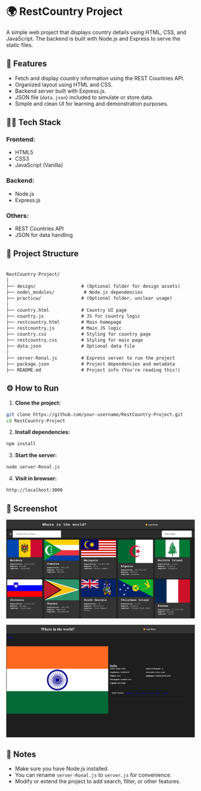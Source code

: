 # 🌍 RestCountry Project

A simple web project that displays country details using HTML, CSS, and JavaScript. The backend is built with Node.js and Express to serve the static files.



## 🚀 Features

- Fetch and display country information using the REST Countries API.
- Organized layout using HTML and CSS.
- Backend server built with Express.js.
- JSON file (`data.json`) included to simulate or store data.
- Simple and clean UI for learning and demonstration purposes.


## 🧑‍💻 Tech Stack

### Frontend:
- HTML5
- CSS3
- JavaScript (Vanilla)

### Backend:
- Node.js
- Express.js

### Others:
- REST Countries API
- JSON for data handling


## 📁 Project Structure

```

RestCountry-Project/
│
├── design/                 # (Optional folder for design assets)
├── node\_modules/           # Node.js dependencies
├── practicw/               # (Optional folder, unclear usage)
│
├── country.html            # Country UI page
├── country.js              # JS for country logic
├── restcountry.html        # Main homepage
├── restcountry.js          # Main JS logic
├── country.css             # Styling for country page
├── restcountry.css         # Styling for main page
├── data.json               # Optional data file
│
├── server-Ronal.js         # Express server to run the project
├── package.json            # Project dependencies and metadata
├── README.md               # Project info (You're reading this!)
```


## ⚙️ How to Run

1. **Clone the project:**

```bash
git clone https://github.com/your-username/RestCountry-Project.git
cd RestCountry-Project
````

2. **Install dependencies:**

```bash
npm install
```

3. **Start the server:**

```bash
node server-Ronal.js
```

4. **Visit in browser:**

```
http://localhost:3000
```



## 📸 Screenshot

![Home page](./assets/all%20country.png)


![Country Card](./assets/country%20page.png)




## 📌 Notes

* Make sure you have Node.js installed.
* You can rename `server-Ronal.js` to `server.js` for convenience.
* Modify or extend the project to add search, filter, or other features.


